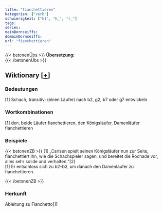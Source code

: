 ```yaml
---
title: "fianchettieren"
kategorien: ["Verb"]
schwierigkeit: ["k1", "h_", "r_"]
tags:
series:
mainDornseiffs:
domainDornseiffs:
url: "fianchettieren"
---
```


{{< betonenÜbs >}}
**Übersetzung:**  
{{< /betonenÜbs >}}

## Wiktionary [[+](https://de.wiktionary.org/wiki/fianchettieren)]

### Bedeutungen
[1] Schach, transitiv: (einen Läufer) nach b2, g2, b7 oder g7 entwickeln  

### Wortkombinationen
[1] den, beide Läufer fianchettieren, den Königsläufer, Damenläufer fianchettieren  

### Beispiele
{{< betonenZB >}}
[1] „Carlsen spielt seinen Königsläufer nun zur Seite, fianchettiert ihn, wie die Schachspieler sagen, und bereitet die Rochade vor, alles sehr solide und verhalten.“[2]  
[1] Er entschloss sich zu b2–b3, um danach den Damenläufer zu fianchettieren.  

{{< /betonenZB >}}
### Herkunft
Ableitung zu Fianchetto[1]  


